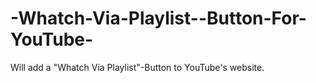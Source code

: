 -Whatch-Via-Playlist--Button-For-YouTube-
=========================================

Will add a "Whatch Via Playlist"-Button to YouTube's website.